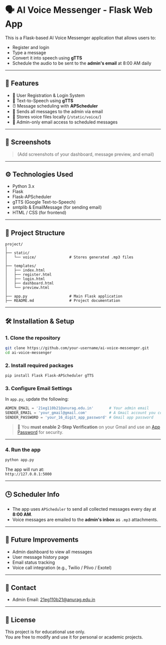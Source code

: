 
# 🗣️ AI Voice Messenger - Flask Web App

This is a Flask-based AI Voice Messenger application that allows users to:
- Register and login
- Type a message
- Convert it into speech using **gTTS**
- Schedule the audio to be sent to the **admin's email** at 8:00 AM daily

---

## 🚀 Features

- 🔐 User Registration & Login System
- 🧠 Text-to-Speech using **gTTS**
- ⏰ Message scheduling with **APScheduler**
- 📧 Sends all messages to the admin via email
- 📂 Stores voice files locally (`/static/voice/`)
- 👤 Admin-only email access to scheduled messages

---

## 📸 Screenshots

> (Add screenshots of your dashboard, message preview, and email)

---

## ⚙️ Technologies Used

- Python 3.x
- Flask
- Flask-APScheduler
- gTTS (Google Text-to-Speech)
- smtplib & EmailMessage (for sending email)
- HTML / CSS (for frontend)

---

## 📁 Project Structure

```
project/
│
├── static/
│   └── voice/               # Stores generated .mp3 files
│
├── templates/
│   ├── index.html
│   ├── register.html
│   ├── login.html
│   ├── dashboard.html
│   └── preview.html
│
├── app.py                   # Main Flask application
├── README.md                # Project documentation
```

---

## 🛠️ Installation & Setup

### 1. Clone the repository
```bash
git clone https://github.com/your-username/ai-voice-messenger.git
cd ai-voice-messenger
```

### 2. Install required packages
```bash
pip install Flask Flask-APScheduler gTTS
```

### 3. Configure Email Settings

In `app.py`, update the following:

```python
ADMIN_EMAIL = '21eg110b21@anurag.edu.in'       # Your admin email
SENDER_EMAIL = 'your_gmail@gmail.com'          # A Gmail account you control
SENDER_PASSWORD = 'your_16_digit_app_password' # Gmail app password
```

> 📌 You **must enable 2-Step Verification** on your Gmail and use an [App Password](https://support.google.com/accounts/answer/185833) for security.

---

### 4. Run the app
```bash
python app.py
```

The app will run at:  
`http://127.0.0.1:5000`

---

## 🕒 Scheduler Info

- The app uses `APScheduler` to send all collected messages every day at **8:00 AM**.
- Voice messages are emailed to the **admin's inbox** as `.mp3` attachments.

---

## 🔐 Future Improvements

- Admin dashboard to view all messages
- User message history page
- Email status tracking
- Voice call integration (e.g., Twilio / Plivo / Exotel)

---

## 📩 Contact

- Admin Email: [21eg110b21@anurag.edu.in](mailto:21eg110b21@anurag.edu.in)

---

## 📜 License

This project is for educational use only.  
You are free to modify and use it for personal or academic projects.
